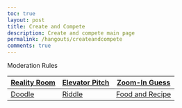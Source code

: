 ```yaml
---
toc: true
layout: post
title: Create and Compete
description: Create and compete main page
permalink: /hangouts/createandcompete
comments: true
---
```


Moderation Rules

| [Reality Room]({{site.baseurl}}/moderation/rules_realityroom/) | [Elevator Pitch]({{site.baseurl}}/moderation/rules_elevatorpitch/) | [Zoom-In Guess]({{site.baseurl}}/moderation/rules_zoominguess/)   |
|----------------------|--------------------|---------------------|
| [Doodle]({{site.baseurl}}/moderation/rules_doodle/)           | [Riddle]({{site.baseurl}}/moderation/rules_riddle/)         | [Food and Recipe]({{site.baseurl}}/moderation/rules_food/) |

